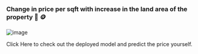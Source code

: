 ### Change in price per sqft with increase in the land area of the property :house_with_garden:  	:coin:
![image](https://user-images.githubusercontent.com/82713670/194586284-b74221f0-038e-46b5-bfd4-dea754e1077a.jpg)

Click Here to check out the deployed model and predict the price yourself.
